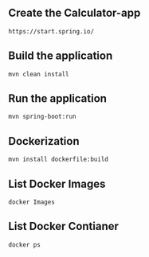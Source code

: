 ## Create the Calculator-app

```
https://start.spring.io/
```

## Build the application

```
mvn clean install
```

## Run the application

```
mvn spring-boot:run
```

## Dockerization

```
mvn install dockerfile:build
```

## List Docker Images

```
docker Images
```

## List Docker Contianer

```
docker ps
```
